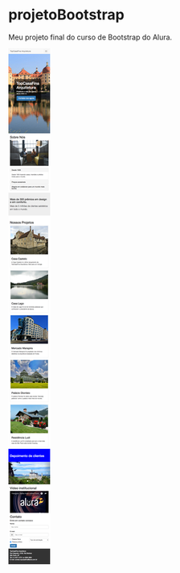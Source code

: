 # projetoBootstrap
Meu projeto final do curso de Bootstrap do Alura.

![Visão completa do site](img/topCasaFina-arquiteturaClosed.png)
